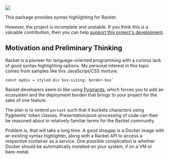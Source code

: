 [![](https://img.shields.io/badge/%E2%99%A5-Support%20Ethical%20Software-red)][subscribe]

This package provides syntax highlighting for Racket.

However, the project is incomplete and unstable. If you think this is
a valuable contribution, then you can help [support this project's
development][subscribe].

## Motivation and Preliminary Thinking
Racket is a pioneer for language-oriented programming with a curious
lack of good syntax highlighting options. My personal interest in this
topic comes from samples like this JavaScript/CSS mixture:

```
const myDiv = styled.div`box-sizing: border-box`
```

Racket developers seem to like using [Pygments][], which forces you to
add an ecosystem and the deployment burden that brings to your project
for the sake of one feature.

The plan is to extend `parsack` such that it buckets characters using
Pygments' token classes. Presentation/post-processing of code can then
be reasoned about in relatively familiar terms for the Racket community.

Problem is, that will take a long time. A good stopgap is a Docker
image with an existing syntax highlighter, along with a Racket API to
access a respective container as a service. One possible complication
is whether Docker should be automatically installed on your system, if
on a VM or bare-metal.

[Pygments]: https://pygments.org/
[subscribe]: https://sagegerard.com/subscribe.html
